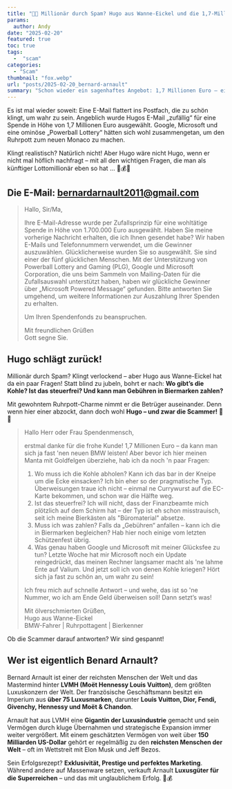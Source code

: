 ```yaml
---
title: "🚗💸 Millionär durch Spam? Hugo aus Wanne-Eickel und die 1,7-Millionen-Euro-Spende!"
params:
  author: Andy
date: "2025-02-20"
featured: true
toc: true
tags:
  -  "scam"
categories:
  - "Scam"
thumbnail: "fox.webp"
url: "posts/2025-02-20_bernard-arnault"
summary: "Schon wieder ein sagenhaftes Angebot: 1,7 Millionen Euro – einfach so! Angeblich von Google, Microsoft und einer Lotterie. Unser Ruhrpottagent Hugo aus Wanne-Eickel hat mal nachgefragt … mit besten Absichten und einer gesunden Portion Skepsis!"
---
```


Es ist mal wieder soweit: Eine E-Mail flattert ins Postfach, die zu schön klingt, um wahr zu sein. Angeblich wurde Hugos E-Mail „zufällig“ für eine Spende in Höhe von 1,7 Millionen Euro ausgewählt. Google, Microsoft und eine ominöse „Powerball Lottery“ hätten sich wohl zusammengetan, um den Ruhrpott zum neuen Monaco zu machen. 

Klingt realistisch? Natürlich nicht! Aber Hugo wäre nicht Hugo, wenn er nicht mal höflich nachfragt – mit all den wichtigen Fragen, die man als künftiger Lottomillionär eben so hat … 🍻💰🚗


## Die E-Mail: bernardarnault2011@gmail.com

> Hallo, Sir/Ma,  
>   
> Ihre E-Mail-Adresse wurde per Zufallsprinzip für eine wohltätige Spende in Höhe von 1.700.000 Euro ausgewählt. Haben Sie meine vorherige Nachricht erhalten, die ich Ihnen gesendet habe? Wir haben E-Mails und Telefonnummern verwendet, um die Gewinner auszuwählen. Glücklicherweise wurden Sie so ausgewählt. Sie sind einer der fünf glücklichen Menschen. Mit der Unterstützung von Powerball Lottery and Gaming (PLG), Google und Microsoft Corporation, die uns beim Sammeln von Mailing-Daten für die Zufallsauswahl unterstützt haben, haben wir glückliche Gewinner über „Microsoft Powered Message“ gefunden. Bitte antworten Sie umgehend, um weitere Informationen zur Auszahlung Ihrer Spenden zu erhalten.  
>   
> Um Ihren Spendenfonds zu beanspruchen.  
>   
> Mit freundlichen Grüßen  
> Gott segne Sie.  


## **Hugo schlägt zurück!**  

Millionär durch Spam? Klingt verlockend – aber Hugo aus Wanne-Eickel hat da ein paar Fragen! Statt blind zu jubeln, bohrt er nach: **Wo gibt’s die Kohle? Ist das steuerfrei? Und kann man Gebühren in Biermarken zahlen?**  

Mit gewohntem Ruhrpott-Charme nimmt er die Betrüger auseinander. Denn wenn hier einer abzockt, dann doch wohl **Hugo – und zwar die Scammer!** 🍻😆

> Hallo Herr oder Frau Spendenmensch,    
>   
> erstmal danke für die frohe Kunde! 1,7 Millionen Euro – da kann man sich ja fast 'nen neuen BMW leisten! Aber bevor ich hier meinen Manta mit Goldfelgen überziehe, hab ich da noch 'n paar Fragen:    
>   
> 1. Wo muss ich die Kohle abholen? Kann ich das bar in der Kneipe um die Ecke einsacken? Ich bin eher so der pragmatische Typ. Überweisungen traue ich nicht – einmal ne Currywurst auf die EC-Karte bekommen, und schon war die Hälfte weg.    
> 2. Ist das steuerfrei? Ich will nicht, dass der Finanzbeamte mich plötzlich auf dem Schirm hat – der Typ ist eh schon misstrauisch, seit ich meine Bierkästen als "Büromaterial" absetze.    
> 3. Muss ich was zahlen? Falls da „Gebühren“ anfallen – kann ich die in Biermarken begleichen? Hab hier noch einige vom letzten Schützenfest übrig.    
> 4. Was genau haben Google und Microsoft mit meiner Glücksfee zu tun? Letzte Woche hat mir Microsoft noch ein Update reingedrückt, das meinen Rechner langsamer macht als 'ne lahme Ente auf Valium. Und jetzt soll ich von denen Kohle kriegen? Hört sich ja fast zu schön an, um wahr zu sein!    
>   
> Ich freu mich auf schnelle Antwort – und wehe, das ist so 'ne Nummer, wo ich am Ende Geld überweisen soll! Dann setzt’s was!    
>   
> Mit ölverschmierten Grüßen,    
> Hugo aus Wanne-Eickel    
> BMW-Fahrer | Ruhrpottagent | Bierkenner    


Ob die Scammer darauf antworten? Wir sind gespannt!

## Wer ist eigentlich Benard Arnault?

Bernard Arnault ist einer der reichsten Menschen der Welt und das Mastermind hinter **LVMH (Moët Hennessy Louis Vuitton)**, dem größten Luxuskonzern der Welt. Der französische Geschäftsmann besitzt ein Imperium aus **über 75 Luxusmarken**, darunter **Louis Vuitton, Dior, Fendi, Givenchy, Hennessy und Moët & Chandon**.  

Arnault hat aus LVMH eine **Gigantin der Luxusindustrie** gemacht und sein Vermögen durch kluge Übernahmen und strategische Expansion immer weiter vergrößert. Mit einem geschätzten Vermögen von weit über **150 Milliarden US-Dollar** gehört er regelmäßig zu den **reichsten Menschen der Welt** – oft im Wettstreit mit Elon Musk und Jeff Bezos.  

Sein Erfolgsrezept? **Exklusivität, Prestige und perfektes Marketing**. Während andere auf Massenware setzen, verkauft Arnault **Luxusgüter für die Superreichen** – und das mit unglaublichem Erfolg. 🚀💰